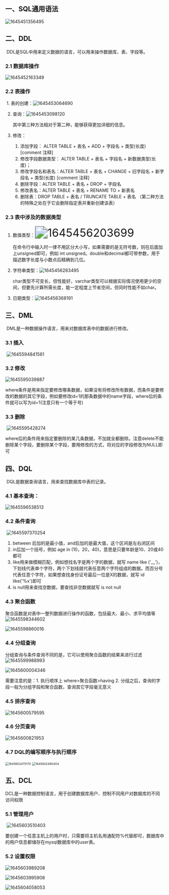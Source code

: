 ## 一、SQL通用语法

![1645451356495](D:\DaSan\note\noteImage\1645451356495.png)

## 二、DDL

​	DDL是SQL中用来定义数据的语言，可以用来操作数据库、表、字段等。

### 2.1 数据库操作

![1645452163349](D:\DaSan\note\noteImage\1645452163349.png)

### 2.2 表操作

​	1. 表的创建：![1645453064690](D:\DaSan\note\noteImage\1645453064690.png)

2.  查询：![1645453098120](D:\DaSan\note\noteImage\1645453098120.png)

    其中第三种方法相对于第二种，能够获得更加详细的信息。

3.  修改：

    1.  添加字段： ALTER TABLE + 表名 + ADD + 字段名 + 类型(长度) [comment 注释]
    2.  修改字段数据类型： ALTER TABLE + 表名 + 字段名 + 新数据类型(长度)；
    3.  修改字段名和表名：ALTER TABLE + 表名 + CHANGE + 旧字段名 + 新字段名 + 类型(长度) [comment 注释]
    4.  删除字段：ALTER TABLE + 表名 + DROP + 字段名
    5.  修改表名：ALTER TABLE + 表名 + RENAME TO + 新表名
    6.  删除表：DROP TABLE + 表名  /    TRUNCATE TABLE + 表名  （第二种方法的特殊之处在于它会删除指定表并重新创建该表）

### 2.3 表中涉及的数据类型

1.  数值类型：<img src="D:\DaSan\note\noteImage\1645456203699.png" alt="1645456203699" style="zoom:250%;" />

    ​	在命令行中输入时一律不用区分大小写，如果需要的是无符号数，则在后面加上unsigned即可，例如 int unsigned。double和decimal都可带参数，用于描述数字长度与小数点后精确到几位。

2.  字符串类型：![1645456283495](D:\DaSan\note\noteImage\1645456283495.png)

    ​	char类型不可变长，但性能好，varchar类型可以根据实际情况使用更少的空间，但要先计算所需长度，能一定程度上节省空间，但同时性能不如char。

3.  日期类型：![1645456368191](D:\DaSan\note\noteImage\1645456368191.png)

## 三、DML

​	DML是一种数据操作语言，用来对数据库表中的数据进行修改。

### 3.1 插入

​	![1645594841561](D:\DaSan\note\noteImage\1645594841561.png)

### 3.2 修改

![1645595039887](D:\DaSan\note\noteImage\1645595039887.png)

​	where条件是用来指定要修改哪条数据，如果没有将修改所有数据，而条件是要修改的数据的其它字段，例如要修改id=1的那条数据中的name字段，where后的条件就可以写为id=1(注意只有一个等于号)

### 3.3 删除

​	![1645595428274](D:\DaSan\note\noteImage\1645595428274.png)

​	where后的条件用来指定要删除的某几条数据，不加就全都删除。注意delete不能删除某个字段，要删除某个字段，要用修改的方式，将对应的字段修改为NULL即可

## 四、DQL

​	DQL是数据查询语言，用来查找数据库中表的记录。

### 4.1 基本查询：

![1645596538513](D:\DaSan\note\noteImage\1645596538513.png)

### 4.2 条件查询

​	![1645597370254](D:\DaSan\note\noteImage\1645597370254.png)

1.  between 后加的是最小值，and后加的是最大值，这个区间是左右闭区间
2.  in后加一个括号，例如 age in (10，20，40)，意思是只要年龄是10、20或40都可   
3.  like用来做模糊匹配，例如想找名字是两个字的数据，就写 name like ('__')，下划线代表单个字符，两个下划线就代表任意两个字符组成的数据。而百分号代表任意个字符，如果想查找身份证号最后一位是X的数据，就写 id like('%x')即可
4.  is null用来查找空数据，要查找非空数据就写 is not null

### 4.3 聚合函数

​	聚合函数是对表中一整列数据进行操作的函数，包括最大、最小、求平均值等![1645598344602](D:\DaSan\note\noteImage\1645598344602.png)

![1645598860016](../noteImage/1645598860016.png)

### 4.4 分组查询

 分组查询与条件查询不同的是，它可以使用聚合函数的结果来进行过滤![1645599988993](../noteImage/1645599988993.png)

![1645600004346](../noteImage/1645600004346.png)

需要注意的是：1. 执行顺序上 where>聚合函数>having  2. 分组之后，查询的字段一般为分组字段和聚合函数，查询其它字段毫无意义

### 4.5 排序查询

![1645600579595](../noteImage/1645600579595.png)

### 4.6 分页查询

![1645600821953](../noteImage/1645600821953.png)

### 4.7 DQL的编写顺序与执行顺序

<img src="../noteImage/1645602475170.png" alt="1645602475170" style="zoom: 67%;" />

<img src="../noteImage/1645602490404.png" alt="1645602490404" style="zoom:67%;" />

## 五、DCL

​	DCL是一种数据控制语言，用于创建数据库用户、控制不同用户对数据库的不同访问权限

### 5.1  管理用户

​	![1645603510403](../noteImage/1645603510403.png)

​	要创建一个任意主机上的用户时，只需要将主机名用通配符%代替即可，数据库中的用户信息都储存在mysql数据库中的user表。

### 5.2 设置权限

![1645603989208](../noteImage/1645603989208.png)

![1645603995908](../noteImage/1645603995908.png)

![1645604058053](../noteImage/1645604058053.png)

